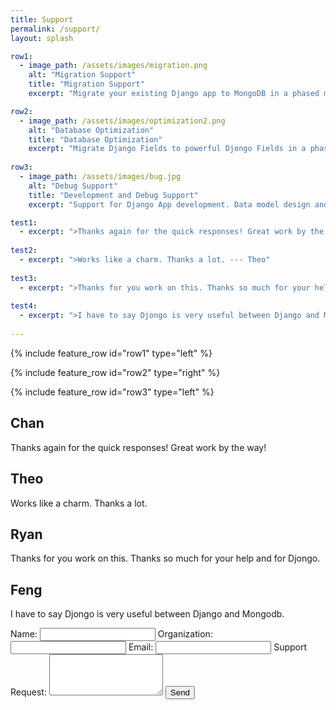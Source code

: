 ```yaml
---
title: Support
permalink: /support/
layout: splash

row1:
  - image_path: /assets/images/migration.png
    alt: "Migration Support"
    title: "Migration Support"
    excerpt: "Migrate your existing Django app to MongoDB in a phased manner."

row2:    
  - image_path: /assets/images/optimization2.png
    alt: "Database Optimization"
    title: "Database Optimization"
    excerpt: "Migrate Django Fields to powerful Djongo Fields in a phased manner and notice the difference."    
    
row3:    
  - image_path: /assets/images/bug.jpg
    alt: "Debug Support"
    title: "Development and Debug Support"
    excerpt: "Support for Django App development. Data model design and development."  

test1:
  - excerpt: ">Thanks again for the quick responses! Great work by the way! --- Chan"
  
test2:
  - excerpt: ">Works like a charm. Thanks a lot. --- Theo"
  
test3:
  - excerpt: ">Thanks for you work on this. Thanks so much for your help and for Djongo. --- Ryan"
  
test4:
  - excerpt: ">I have to say Djongo is very useful between Django and Mongodb.--- Feng"      
  
---
```




{% include feature_row id="row1" type="left" %}

{% include feature_row id="row2" type="right" %}

{% include feature_row id="row3" type="left" %}

<div class="feature__wrapper">

<div class="liquid-slider"  id="slider-1">
    <div>
        <h2 class="title">Chan</h2>
        <p>Thanks again for the quick responses! Great work by the way!</p>
    </div>
    <div>
        <h2 class="title">Theo</h2>
        <p>Works like a charm. Thanks a lot.</p>
    </div>
    <div>
        <h2 class="title">Ryan</h2>
        <p>Thanks for you work on this. Thanks so much for your help and for Djongo.</p>
    </div>
    <div>
        <h2 class="title">Feng</h2>
        <p>I have to say Djongo is very useful between Django and Mongodb.</p>
    </div>
</div>   
</div>

<form action="https://formspree.io/nesdis@gmail.com"
      method="POST">
    Name:
    <input type="text" name="Name" required>
    Organization:
    <input type="text" name="Organization" required>
    Email:
    <input type="email" name="_replyto" required>
    Support Request:
    <TEXTAREA Name="Message" rows="4" cols="20"></TEXTAREA> 
    <input type="submit" value="Send">
</form> 